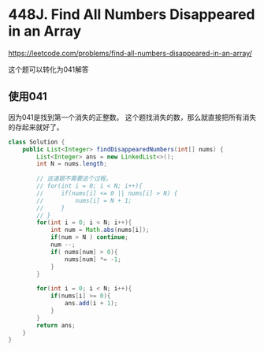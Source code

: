 # 448J. Find All Numbers Disappeared in an Array
https://leetcode.com/problems/find-all-numbers-disappeared-in-an-array/

这个题可以转化为041解答

## 使用041

因为041是找到第一个消失的正整数。
这个题找消失的数，那么就直接把所有消失的存起来就好了。
```java
class Solution {
    public List<Integer> findDisappearedNumbers(int[] nums) {
        List<Integer> ans = new LinkedList<>();
        int N = nums.length;
        
        // 这道题不需要这个过程。
        // for(int i = 0; i < N; i++){
        //     if(nums[i] <= 0 || nums[i] > N) {
        //         nums[i] = N + 1;
        //     }
        // }
        for(int i = 0; i < N; i++){
            int num = Math.abs(nums[i]); 
            if(num > N ) continue;
            num --;
            if( nums[num] > 0){
                nums[num] *= -1;
            }    
        }
        
        for(int i = 0; i < N; i++){
            if(nums[i] >= 0){
                ans.add(i + 1);
            }
        }
        return ans;
    }
}
```
